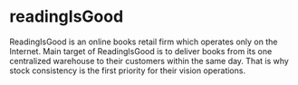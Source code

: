 # readingIsGood
ReadingIsGood is an online books retail firm which operates only on the Internet. Main  target of ReadingIsGood is to deliver books from its one centralized warehouse to their  customers within the same day. That is why stock consistency is the first priority for their  vision operations.
